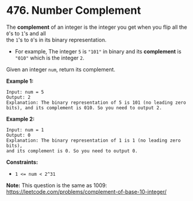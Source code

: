 # 476. Number Complement

The **complement** of an integer is the integer you get when you flip all the `0`'s to `1`'s and all  
the `1`'s to `0`'s in its binary representation.

- For example, The integer `5` is `"101"` in binary and its **complement** is `"010"` which
is the integer `2`.

Given an integer `num`, return its complement.

**Example 1:**

    Input: num = 5
    Output: 2
    Explanation: The binary representation of 5 is 101 (no leading zero 
    bits), and its complement is 010. So you need to output 2.

**Example 2:**

    Input: num = 1
    Output: 0
    Explanation: The binary representation of 1 is 1 (no leading zero bits), 
    and its complement is 0. So you need to output 0.

**Constraints:**

- `1 <= num < 2^31`

**Note:** This question is the same as 1009: https://leetcode.com/problems/complement-of-base-10-integer/